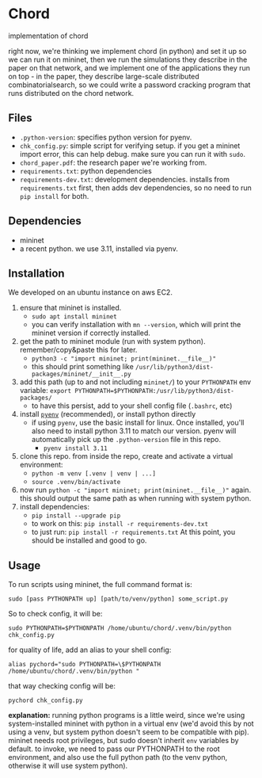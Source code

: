 # Chord
implementation of chord

right now, we're thinking we implement chord (in python) and set it up so we 
can run it on mininet, then we run the simulations they describe in the paper 
on that network, and we implement one of the applications they run on top - in
the paper, they describe large-scale distributed combinatorialsearch, so we 
could write a password cracking program that runs distributed on the chord 
network.

## Files
- `.python-version`: specifies python version for pyenv.
- `chk_config.py`: simple script for verifying setup. if you get a mininet import error, this can help debug. make sure you can run it with `sudo`.
- `chord_paper.pdf`: the research paper we're working from.
- `requirements.txt`: python dependencies
- `requirements-dev.txt`: development dependencies. installs from `requirements.txt` first, then adds dev dependencies, so no need to run `pip install` for both.

## Dependencies
- mininet
- a recent python. we use 3.11, installed via pyenv.

## Installation
We developed on an ubuntu instance on aws EC2.
1. ensure that mininet is installed.
    - `sudo apt install mininet`
    - you can verify installation with `mn --version`, which will
      print the mininet version if correctly installed.
2. get the path to mininet module (run with system python).
remember/copy&paste this for later.
    - `python3 -c "import mininet; print(mininet.__file__)"`
    - this should print something like 
    `/usr/lib/python3/dist-packages/mininet/__init__.py`
3. add this path (up to and not including `mininet/`) to your `PYTHONPATH`
env variable:
    `export PYTHONPATH=$PYTHONPATH:/usr/lib/python3/dist-packages/`
    - to have this persist, add to your shell config file (`.bashrc`, etc)
4. install [`pyenv`](https://github.com/pyenv/pyenv) (recommended), or install python directly
    - if using `pyenv`, use the basic install for linux. Once installed, you'll also need to install
   python 3.11 to match our version. pyenv will automatically pick up the `.python-version`
    file in this repo.
        - `pyenv install 3.11`
5. clone this repo. from inside the repo, create and activate a virtual
environment:
    - `python -m venv [.venv | venv | ...]`
    - `source .venv/bin/activate`
6. now run `python -c "import mininet; print(mininet.__file__)"` again.
this should output the same path as when running with system python.
7. install dependencies:
    - `pip install --upgrade pip`
    - to work on this: `pip install -r requirements-dev.txt`
    - to just run: `pip install -r requirements.txt`
At this point, you should be installed and good to go.

## Usage

To run scripts using mininet, the full command format is:

`sudo [pass PYTHONPATH up] [path/to/venv/python] some_script.py`

So to check config, it will be:

`sudo PYTHONPATH=$PYTHONPATH /home/ubuntu/chord/.venv/bin/python chk_config.py`

for quality of life, add an alias to your shell config:

`alias pychord="sudo PYTHONPATH=\$PYTHONPATH /home/ubuntu/chord/.venv/bin/python "`

that way checking config will be:

`pychord chk_config.py`

**explanation:** running python programs is a little weird, since we're using system-installed
mininet with python in a virtual env (we'd avoid this by not using a venv, but system python
doesn't seem to be compatible with pip). mininet needs root privileges,
but sudo doesn't inherit `env` variables by default. to invoke, we need
to pass our PYTHONPATH to the root environment, and also use the full python
path (to the venv python, otherwise it will use system python).
